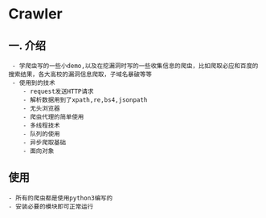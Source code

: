 # Crawler

## 一. 介绍
     - 学爬虫写的一些小demo,以及在挖漏洞时写的一些收集信息的爬虫，比如爬取必应和百度的搜索结果，各大高校的漏洞信息爬取，子域名暴破等等
     - 使用到的技术
        - request发送HTTP请求
        - 解析数据用到了xpath,re,bs4,jsonpath
        - 无头浏览器
        - 爬虫代理的简单使用
        - 多线程技术
        - 队列的使用
        - 异步爬取基础
        - 面向对象
        
## 使用
    - 所有的爬虫都是使用python3编写的
    - 安装必要的模块即可正常运行
       
    

 

